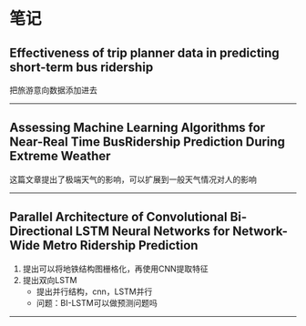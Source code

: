 # 笔记
## Effectiveness of trip planner data in predicting short-term bus ridership
把旅游意向数据添加进去  

---  

## Assessing Machine Learning Algorithms for Near-Real Time BusRidership Prediction During Extreme Weather  
这篇文章提出了极端天气的影响，可以扩展到一般天气情况对人的影响  

---

## Parallel Architecture of Convolutional Bi-Directional LSTM Neural Networks for Network-Wide Metro Ridership Prediction
1. 提出可以将地铁结构图栅格化，再使用CNN提取特征
2. 提出双向LSTM
	* 提出并行结构，cnn，LSTM并行
	* 问题：BI-LSTM可以做预测问题吗
---  

